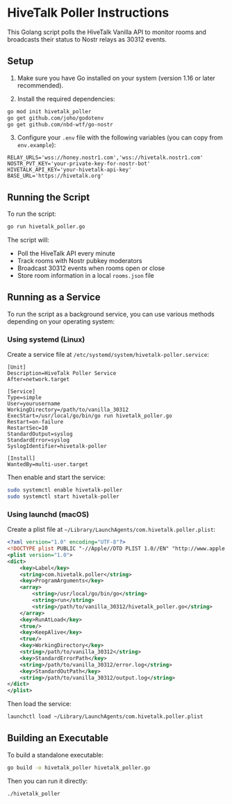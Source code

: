 # HiveTalk Poller Instructions

This Golang script polls the HiveTalk Vanilla API to monitor rooms and broadcasts their status to Nostr relays as 30312 events.

## Setup

1. Make sure you have Go installed on your system (version 1.16 or later recommended).

2. Install the required dependencies:

```bash
go mod init hivetalk_poller
go get github.com/joho/godotenv
go get github.com/nbd-wtf/go-nostr
```

3. Configure your `.env` file with the following variables (you can copy from `env.example`):

```
RELAY_URLS='wss://honey.nostr1.com','wss://hivetalk.nostr1.com'
NOSTR_PVT_KEY='your-private-key-for-nostr-bot'
HIVETALK_API_KEY='your-hivetalk-api-key'
BASE_URL='https://hivetalk.org'
```

## Running the Script

To run the script:

```bash
go run hivetalk_poller.go
```

The script will:
- Poll the HiveTalk API every minute
- Track rooms with Nostr pubkey moderators
- Broadcast 30312 events when rooms open or close
- Store room information in a local `rooms.json` file

## Running as a Service

To run the script as a background service, you can use various methods depending on your operating system:

### Using systemd (Linux)

Create a service file at `/etc/systemd/system/hivetalk-poller.service`:

```
[Unit]
Description=HiveTalk Poller Service
After=network.target

[Service]
Type=simple
User=yourusername
WorkingDirectory=/path/to/vanilla_30312
ExecStart=/usr/local/go/bin/go run hivetalk_poller.go
Restart=on-failure
RestartSec=10
StandardOutput=syslog
StandardError=syslog
SyslogIdentifier=hivetalk-poller

[Install]
WantedBy=multi-user.target
```

Then enable and start the service:

```bash
sudo systemctl enable hivetalk-poller
sudo systemctl start hivetalk-poller
```

### Using launchd (macOS)

Create a plist file at `~/Library/LaunchAgents/com.hivetalk.poller.plist`:

```xml
<?xml version="1.0" encoding="UTF-8"?>
<!DOCTYPE plist PUBLIC "-//Apple//DTD PLIST 1.0//EN" "http://www.apple.com/DTDs/PropertyList-1.0.dtd">
<plist version="1.0">
<dict>
    <key>Label</key>
    <string>com.hivetalk.poller</string>
    <key>ProgramArguments</key>
    <array>
        <string>/usr/local/go/bin/go</string>
        <string>run</string>
        <string>/path/to/vanilla_30312/hivetalk_poller.go</string>
    </array>
    <key>RunAtLoad</key>
    <true/>
    <key>KeepAlive</key>
    <true/>
    <key>WorkingDirectory</key>
    <string>/path/to/vanilla_30312</string>
    <key>StandardErrorPath</key>
    <string>/path/to/vanilla_30312/error.log</string>
    <key>StandardOutPath</key>
    <string>/path/to/vanilla_30312/output.log</string>
</dict>
</plist>
```

Then load the service:

```bash
launchctl load ~/Library/LaunchAgents/com.hivetalk.poller.plist
```

## Building an Executable

To build a standalone executable:

```bash
go build -o hivetalk_poller hivetalk_poller.go
```

Then you can run it directly:

```bash
./hivetalk_poller
```
